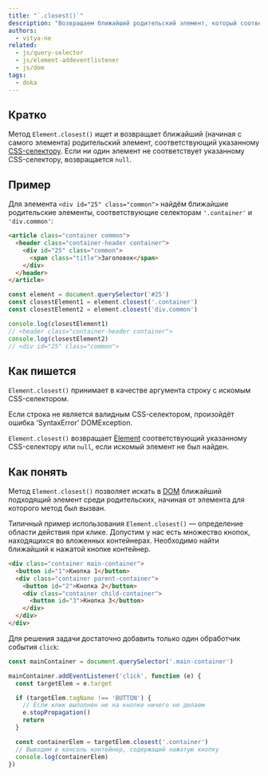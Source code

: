 ```yaml
---
title: "`.closest()`"
description: "Возвращаем ближайший родительский элемент, который соответствует нужному CSS-селектору."
authors:
  - vitya-ne
related:
  - js/query-selector
  - js/element-addeventlistener
  - js/dom
tags:
  - doka
---
```


## Кратко

Метод `Element.closest()` ищет и возвращает ближайший (начиная с самого элемента) родительский элемент, соответствующий указанному [CSS-селектору](/css/combined-selectors/).
Если ни один элемент не соответствует указанному CSS-селектору, возвращается `null`.

## Пример

Для элемента `<div id="25" class="common">` найдём ближайшие родительские элементы, соответствующие селекторам `'.container'` и `'div.common'`:

```html
<article class="container common">
  <header class="container-header container">
    <div id="25" class="common">
      <span class="title">Заголовок</span>
    </div>
  </header>
</article>
```

```javascript
const element = document.querySelector('#25')
const closestElement1 = element.closest('.container')
const closestElement2 = element.closest('div.common')

console.log(closestElement1)
// <header class="container-header container">
console.log(closestElement2)
// <div id="25" class="common">
```

## Как пишется

`Element.closest()` принимает в качестве аргумента строку с искомым CSS-селектором.

Если строка не является валидным CSS-селектором, произойдёт ошибка 'SyntaxError' DOMException.

`Element.closest()` возвращает [Element](/js/element/) соответствующий указанному CSS-селектору или `null`, если искомый элемент не был найден.

## Как понять

Метод `Element.closest()` позволяет искать в [DOM](/js/dom/) ближайший подходящий элемент среди родительских, начиная от элемента для которого метод был вызван.

Типичный пример использования `Element.closest()` — определение области действия при клике. Допустим у нас есть множество кнопок, находящихся во вложенных контейнерах. Необходимо найти ближайший к нажатой кнопке контейнер.

```html
<div class="container main-container">
  <button id="1">Кнопка 1</button>
  <div class="container parent-container">
    <button id="2">Кнопка 2</button>
    <div class="container child-container">
      <button id="3">Кнопка 3</button>
    </div>
  </div>
</div>
```

Для решения задачи достаточно добавить только один обработчик события `click`:

```javascript
const mainContainer = document.querySelector('.main-container')

mainContainer.addEventListener('click', function (e) {
  const targetElem = e.target

  if (targetElem.tagName !== 'BUTTON') {
    // Eсли клик выполнен не на кнопке ничего не делаем
    e.stopPropagation()
    return
  }

  const containerElem = targetElem.closest('.container')
  // Выводим в консоль контейнер, содержащий нажатую кнопку
  console.log(containerElem)
})
```
